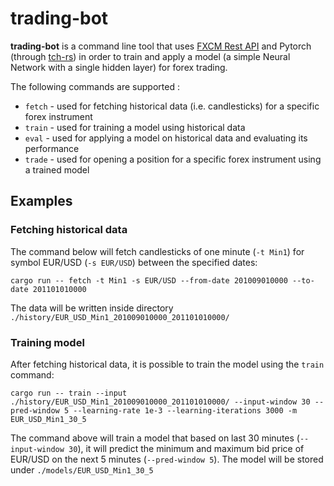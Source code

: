 # trading-bot
**trading-bot** is a command line tool that uses [FXCM Rest API](https://github.com/fxcm/RestAPI "FXCM Rest API") and Pytorch (through [tch-rs](https://github.com/LaurentMazare/tch-rs "tch-rs")) in order to train and apply a model (a simple Neural Network with a single hidden layer) for forex trading.

The following commands are supported :
* `fetch` - used for fetching historical data (i.e. candlesticks) for a specific forex instrument
* `train` - used for training a model using historical data
* `eval` - used for applying a model on historical data and evaluating its performance
* `trade` - used for opening a position for a specific forex instrument using a trained model

## Examples

### Fetching historical data
The command below will fetch candlesticks of one minute (`-t Min1`) for symbol EUR/USD (`-s EUR/USD`) between the specified dates:
```
cargo run -- fetch -t Min1 -s EUR/USD --from-date 201009010000 --to-date 201101010000
```
The data will be written inside directory `./history/EUR_USD_Min1_201009010000_201101010000/`

### Training model
After fetching historical data, it is possible to train the model using the `train` command:
```
cargo run -- train --input ./history/EUR_USD_Min1_201009010000_201101010000/ --input-window 30 --pred-window 5 --learning-rate 1e-3 --learning-iterations 3000 -m EUR_USD_Min1_30_5
```
The command above will train a model that based on last 30 minutes (`--input-window 30`), it will predict the minimum and maximum bid price of EUR/USD on the next 5 minutes (`--pred-window 5`). The model will be stored under `./models/EUR_USD_Min1_30_5`
